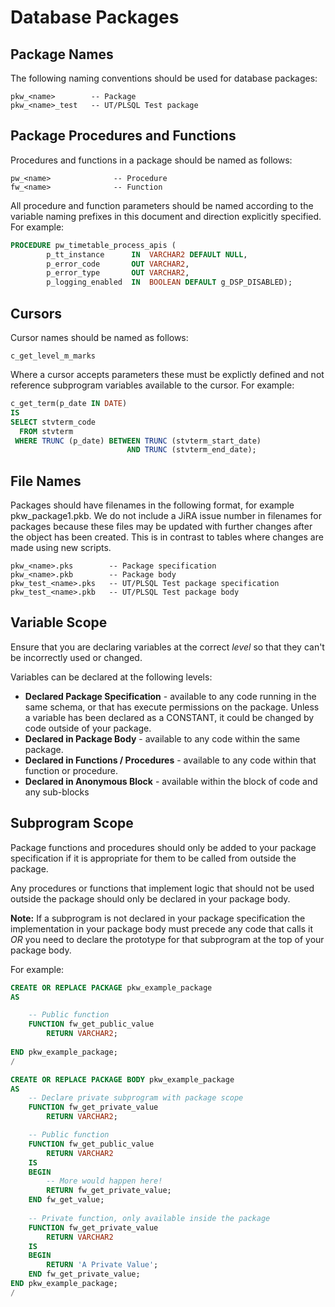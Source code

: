 # Database Packages

## Package Names

The following naming conventions should be used for database packages:

```
pkw_<name>        -- Package
pkw_<name>_test   -- UT/PLSQL Test package
```

## Package Procedures and Functions

Procedures and functions in a package should be named as follows: 

```
pw_<name>              -- Procedure
fw_<name>              -- Function
```

All procedure and function parameters should be named according to the variable naming prefixes in this document and direction explicitly specified. For example:

```sql
PROCEDURE pw_timetable_process_apis (
        p_tt_instance      IN  VARCHAR2 DEFAULT NULL,
        p_error_code       OUT VARCHAR2,
        p_error_type       OUT VARCHAR2,
        p_logging_enabled  IN  BOOLEAN DEFAULT g_DSP_DISABLED);
```

## Cursors

Cursor names should be named as follows:

```
c_get_level_m_marks
```
Where a cursor accepts parameters these must be explictly defined and not reference subprogram variables available to the cursor.  For example:

```sql
c_get_term(p_date IN DATE)
IS 
SELECT stvterm_code
  FROM stvterm
 WHERE TRUNC (p_date) BETWEEN TRUNC (stvterm_start_date)
                          AND TRUNC (stvterm_end_date);
```


## File Names

Packages should have filenames in the following format, for example pkw_package1.pkb. We do not include a JiRA issue number in filenames for packages because these files may be updated with further changes after the object has been created. This is in contrast to tables where changes are made using new scripts. 


```
pkw_<name>.pks        -- Package specification
pkw_<name>.pkb        -- Package body
pkw_test_<name>.pks   -- UT/PLSQL Test package specification
pkw_test_<name>.pkb   -- UT/PLSQL Test package body
```

## Variable Scope

Ensure that you are declaring variables at the correct *level* so that they can't be incorrectly used or changed.   

Variables can be declared at the following levels:

* **Declared Package Specification** - available to any code running in the same schema, or that has execute permissions on the package. Unless a variable has been declared as a CONSTANT, it could be changed by code outside of your package.
* **Declared in Package Body** - available to any code within the same package.
* **Declared in Functions / Procedures** - available to any code within that function or procedure. 
* **Declared in Anonymous Block** - available within the block of code and any sub-blocks

## Subprogram Scope

Package functions and procedures should only be added to your package specification if it is appropriate for them to be called from outside the package. 

Any procedures or functions that implement logic that should not be used outside the package should only be declared in your package body. 

**Note:** If a subprogram is not declared in your package specification the implementation in your package body must precede any code that calls it *OR* you need to declare the prototype for that subprogram at the top of your package body. 

For example:


```sql
CREATE OR REPLACE PACKAGE pkw_example_package
AS

    -- Public function
    FUNCTION fw_get_public_value
        RETURN VARCHAR2;
        
END pkw_example_package;
/

CREATE OR REPLACE PACKAGE BODY pkw_example_package
AS
    -- Declare private subprogram with package scope
    FUNCTION fw_get_private_value
        RETURN VARCHAR2;

    -- Public function
    FUNCTION fw_get_public_value
        RETURN VARCHAR2
    IS
    BEGIN
    	-- More would happen here!
        RETURN fw_get_private_value;
    END fw_get_value;
    
    -- Private function, only available inside the package
    FUNCTION fw_get_private_value
        RETURN VARCHAR2
    IS
    BEGIN
        RETURN 'A Private Value';
    END fw_get_private_value;
END pkw_example_package;
/
```
